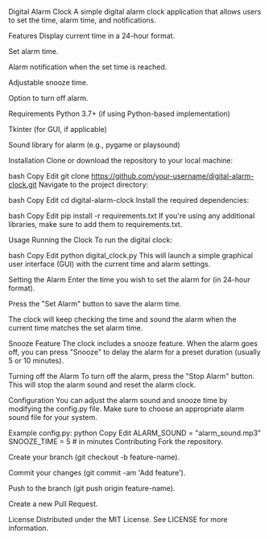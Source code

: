 Digital Alarm Clock
A simple digital alarm clock application that allows users to set the time, alarm time, and notifications.

Features
Display current time in a 24-hour format.

Set alarm time.

Alarm notification when the set time is reached.

Adjustable snooze time.

Option to turn off alarm.

Requirements
Python 3.7+ (if using Python-based implementation)

Tkinter (for GUI, if applicable)

Sound library for alarm (e.g., pygame or playsound)

Installation
Clone or download the repository to your local machine:

bash
Copy
Edit
git clone https://github.com/your-username/digital-alarm-clock.git
Navigate to the project directory:

bash
Copy
Edit
cd digital-alarm-clock
Install the required dependencies:

bash
Copy
Edit
pip install -r requirements.txt
If you're using any additional libraries, make sure to add them to requirements.txt.

Usage
Running the Clock
To run the digital clock:

bash
Copy
Edit
python digital_clock.py
This will launch a simple graphical user interface (GUI) with the current time and alarm settings.

Setting the Alarm
Enter the time you wish to set the alarm for (in 24-hour format).

Press the "Set Alarm" button to save the alarm time.

The clock will keep checking the time and sound the alarm when the current time matches the set alarm time.

Snooze Feature
The clock includes a snooze feature. When the alarm goes off, you can press "Snooze" to delay the alarm for a preset duration (usually 5 or 10 minutes).

Turning off the Alarm
To turn off the alarm, press the "Stop Alarm" button. This will stop the alarm sound and reset the alarm clock.

Configuration
You can adjust the alarm sound and snooze time by modifying the config.py file. Make sure to choose an appropriate alarm sound file for your system.

Example config.py:
python
Copy
Edit
ALARM_SOUND = "alarm_sound.mp3"
SNOOZE_TIME = 5  # in minutes
Contributing
Fork the repository.

Create your branch (git checkout -b feature-name).

Commit your changes (git commit -am 'Add feature').

Push to the branch (git push origin feature-name).

Create a new Pull Request.

License
Distributed under the MIT License. See LICENSE for more information.
